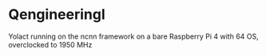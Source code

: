 # Qengineeringl
Yolact running on the ncnn framework on a bare Raspberry Pi 4 with 64 OS, overclocked to 1950 MHz
